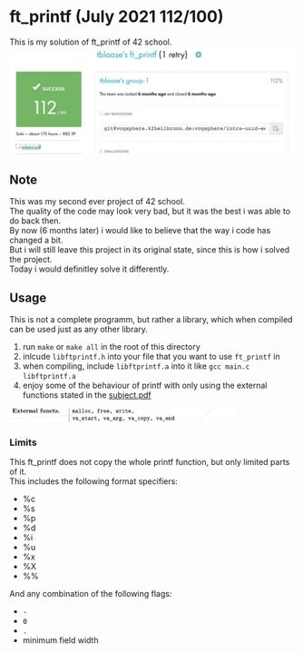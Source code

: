 # ft_printf (July 2021 112/100)
This is my solution of ft_printf of 42 school.
<img src="readme_additions/result.png">

## Note
This was my second ever project of 42 school.<br>
The quality of the code may look very bad, but it was the best i was able to do back then.<br>
By now (6 months later) i would like to believe that the way i code has changed a bit.<br>
But i will still leave this project in its original state, since this is how i solved the project.<br>
Today i would definitley solve it differently.<br>

## Usage
This is not a complete programm, but rather a library, which when compiled can be used just as any other library.

1. run `make` or `make all` in the root of this directory
2. inlcude `libftprintf.h` into your file that you want to use `ft_printf` in
3. when compiling, include `libftprintf.a` into it like `gcc main.c libftprintf.a`
4. enjoy some of the behaviour of printf with only using the external functions stated in the [subject.pdf](https://github.com/tblaase/ft_printf/blob/master/readme_additions/en.subject.pdf)
<img src="readme_additions/functions.png" width="400"/>


### Limits
This ft_printf does not copy the whole printf function, but only limited parts of it.<br>
This includes the following format specifiers:

- %c
- %s
- %p
- %d
- %i
- %u
- %x
- %X
- %%

And any combination of the following flags:

- `-`
- `0`
- `.`
- minimum field width
